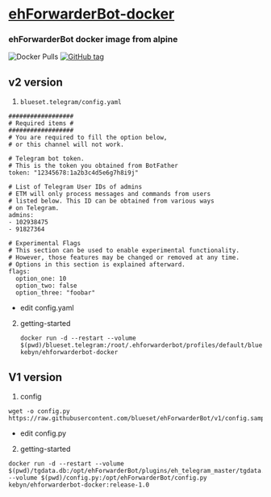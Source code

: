 # [ehForwarderBot-docker](https://github.com/blueset/ehForwarderBot)

### ehForwarderBot docker image from alpine
![Docker Pulls](https://img.shields.io/docker/pulls/kebyn/ehforwarderbot-docker)  [![GitHub tag](https://img.shields.io/github/tag/kebyn/ehForwarderBot-docker.svg)](https://github.com/kebyn/ehForwarderBot-docker)
## v2 version
1. `blueset.telegram/config.yaml`
  ```
  ##################
  # Required items #
  ##################
  # You are required to fill the option below,
  # or this channel will not work.

  # Telegram bot token.
  # This is the token you obtained from BotFather
  token: "12345678:1a2b3c4d5e6g7h8i9j"

  # List of Telegram User IDs of admins
  # ETM will only process messages and commands from users
  # listed below. This ID can be obtained from various ways
  # on Telegram.
  admins:
  - 102938475
  - 91827364

  # Experimental Flags
  # This section can be used to enable experimental functionality.
  # However, those features may be changed or removed at any time.
  # Options in this section is explained afterward.
  flags:
    option_one: 10
    option_two: false
    option_three: "foobar"
  ```
  - edit config.yaml
2. getting-started
    ```
    docker run -d --restart --volume $(pwd)/blueset.telegram:/root/.ehforwarderbot/profiles/default/blueset.telegram/ kebyn/ehforwarderbot-docker
    ```
## V1 version
1. config
  ```
  wget -o config.py https://raw.githubusercontent.com/blueset/ehForwarderBot/v1/config.sample.py
  ```
  - edit config.py
2. getting-started
  ```
  docker run -d --restart --volume $(pwd)/tgdata.db:/opt/ehForwarderBot/plugins/eh_telegram_master/tgdata.db --volume $(pwd)/config.py:/opt/ehForwarderBot/config.py kebyn/ehforwarderbot-docker:release-1.0
  ```
